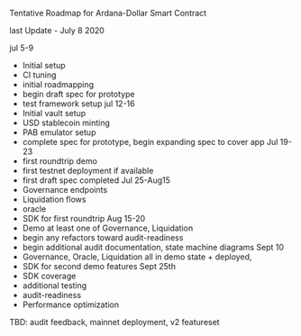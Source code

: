 Tentative Roadmap for Ardana-Dollar Smart Contract

last Update - July 8 2020



jul 5-9 
- Initial setup
- CI tuning
- initial roadmapping
- begin draft spec for prototype
- test framework setup
jul 12-16 
- Initial vault setup
- USD stablecoin minting
- PAB emulator setup
- complete spec for prototype,  begin expanding spec to cover app
Jul 19-23 
- first roundtrip demo 
- first testnet deployment if available
- first draft spec completed
Jul 25-Aug15 
- Governance endpoints
- Liquidation flows
- oracle
- SDK for first roundtrip
Aug 15-20 
- Demo at least one of Governance, Liquidation
- begin any refactors toward audit-readiness
- begin additional audit documentation, state machine diagrams
Sept 10 
- Governance, Oracle, Liquidation all in demo state + deployed, 
- SDK for second demo features
Sept 25th 
- SDK coverage 
- additional testing
- audit-readiness
- Performance optimization

TBD: audit feedback, mainnet deployment, v2 featureset

